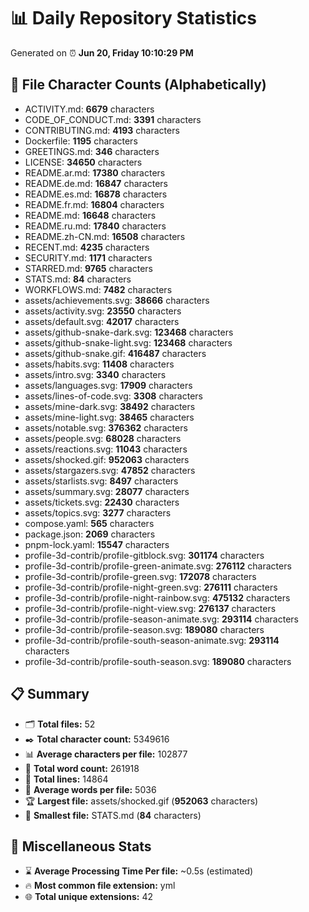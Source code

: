 # 📊 Daily Repository Statistics
Generated on ⏰ **Jun 20, Friday 10:10:29 PM**

## 📂 File Character Counts (Alphabetically)
- ACTIVITY.md: **6679** characters
- CODE_OF_CONDUCT.md: **3391** characters
- CONTRIBUTING.md: **4193** characters
- Dockerfile: **1195** characters
- GREETINGS.md: **346** characters
- LICENSE: **34650** characters
- README.ar.md: **17380** characters
- README.de.md: **16847** characters
- README.es.md: **16878** characters
- README.fr.md: **16804** characters
- README.md: **16648** characters
- README.ru.md: **17840** characters
- README.zh-CN.md: **16508** characters
- RECENT.md: **4235** characters
- SECURITY.md: **1171** characters
- STARRED.md: **9765** characters
- STATS.md: **84** characters
- WORKFLOWS.md: **7482** characters
- assets/achievements.svg: **38666** characters
- assets/activity.svg: **23550** characters
- assets/default.svg: **42017** characters
- assets/github-snake-dark.svg: **123468** characters
- assets/github-snake-light.svg: **123468** characters
- assets/github-snake.gif: **416487** characters
- assets/habits.svg: **11408** characters
- assets/intro.svg: **3340** characters
- assets/languages.svg: **17909** characters
- assets/lines-of-code.svg: **3308** characters
- assets/mine-dark.svg: **38492** characters
- assets/mine-light.svg: **38465** characters
- assets/notable.svg: **376362** characters
- assets/people.svg: **68028** characters
- assets/reactions.svg: **11043** characters
- assets/shocked.gif: **952063** characters
- assets/stargazers.svg: **47852** characters
- assets/starlists.svg: **8497** characters
- assets/summary.svg: **28077** characters
- assets/tickets.svg: **22430** characters
- assets/topics.svg: **3277** characters
- compose.yaml: **565** characters
- package.json: **2069** characters
- pnpm-lock.yaml: **15547** characters
- profile-3d-contrib/profile-gitblock.svg: **301174** characters
- profile-3d-contrib/profile-green-animate.svg: **276112** characters
- profile-3d-contrib/profile-green.svg: **172078** characters
- profile-3d-contrib/profile-night-green.svg: **276111** characters
- profile-3d-contrib/profile-night-rainbow.svg: **475132** characters
- profile-3d-contrib/profile-night-view.svg: **276137** characters
- profile-3d-contrib/profile-season-animate.svg: **293114** characters
- profile-3d-contrib/profile-season.svg: **189080** characters
- profile-3d-contrib/profile-south-season-animate.svg: **293114** characters
- profile-3d-contrib/profile-south-season.svg: **189080** characters

## 📋 Summary
- 🗂️ **Total files:** 52
- ✒️ **Total character count:** 5349616
- 📊 **Average characters per file:** 102877
- 📝 **Total word count:** 261918
- 🧾 **Total lines:** 14864
- 📐 **Average words per file:** 5036
- 🏆 **Largest file:** assets/shocked.gif (**952063** characters)
- 🥉 **Smallest file:** STATS.md (**84** characters)

## 🌟 Miscellaneous Stats
- ⌛ **Average Processing Time Per file:** ~0.5s (estimated)
- 🔥 **Most common file extension:** yml
- 🌐 **Total unique extensions:** 42
